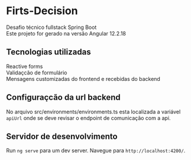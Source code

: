 
# Firts-Decision
Desafio técnico fullstack Spring Boot
<br>
Este projeto for gerado na versão Angular 12.2.18

## Tecnologias utilizadas
Reactive forms
<br>
Validaçcão de formulário
<br>
Mensagens customizadas do frontend e recebidas do backend

## Configuraçcão da url backend
No arquivo src/environments/environments.ts esta localizada a variável `apiUrl` onde se deve revisar o endpoint de comunicação com a api.
<br>

## Servidor de desenvolvimento

Run `ng serve` para um dev server. Navegue para `http://localhost:4200/`.
